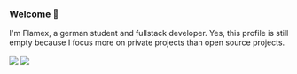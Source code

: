 ### Welcome 👋 
I'm Flamex, a german student and fullstack developer. Yes, this profile is still empty because I focus more on private projects than open source projects.
<br />
<br />
<img src="https://github-readme-stats.vercel.app/api?username=flamexdev&show_icons=true&theme=radical" />
<img src="https://github-readme-stats.vercel.app/api/top-langs/?username=flamexdev&layout=compact&theme=radical" />
